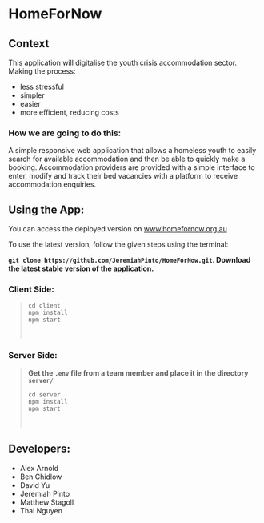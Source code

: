 # HomeForNow

## Context

This application will digitalise the youth crisis accommodation sector.
Making the process:

* less stressful
* simpler
* easier
* more efficient, reducing costs

### How we are going to do this:

A simple responsive web application that allows a homeless youth to easily search for available accommodation and then be able to quickly make a booking. Accommodation providers are provided with a simple interface to enter, modify and track their bed vacancies with a platform to receive accommodation enquiries.

## Using the App:

You can access the deployed version on www.homefornow.org.au

To use the latest version, follow the given steps using the terminal:

__`git clone https://github.com/JeremiahPinto/HomeForNow.git`. Download the latest stable version of the application.__

 ### Client Side:
> ```
> cd client
> npm install
> npm start
> ```
> <br>

### Server Side:
>__Get the `.env` file from a team member and place it in the directory `server/`__
> ```
> cd server
> npm install
> npm start
>```
><br>

## Developers:

* Alex Arnold
* Ben Chidlow
* David Yu
* Jeremiah Pinto
* Matthew Stagoll
* Thai Nguyen
